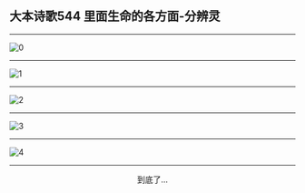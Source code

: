 
## 大本诗歌544 里面生命的各方面-分辨灵
        
<div id="aplayer0"></div>

---

<img alt="0" data-original="https://cdn.jsdelivr.net/gh/k34869/shi/data/d0544/0">

---

<img alt="1" data-original="https://cdn.jsdelivr.net/gh/k34869/shi/data/d0544/1">

---

<img alt="2" data-original="https://cdn.jsdelivr.net/gh/k34869/shi/data/d0544/2">

---

<img alt="3" data-original="https://cdn.jsdelivr.net/gh/k34869/shi/data/d0544/3">

---

<img alt="4" data-original="https://cdn.jsdelivr.net/gh/k34869/shi/data/d0544/4">

---

<p style="text-align: center">到底了...</p>

<script src="/js/dist-view.js"></script>

<script>
MAIN.id = 'd0544';
        
const ap0 = new APlayer({
    container: document.getElementById('aplayer0'),
    volume: 1,
    loop: 'none',
    preload: 'none',
    audio: [{
        name: '大本诗歌544.mp3',
        artist: '大本诗歌',
        url: 'https://res.wx.qq.com/voice/getvoice?mediaid=MzI0NTk3MDM5M18yMjQ3NDk0MzY3',
        cover: '/favicon'
    }]
});
</script>
